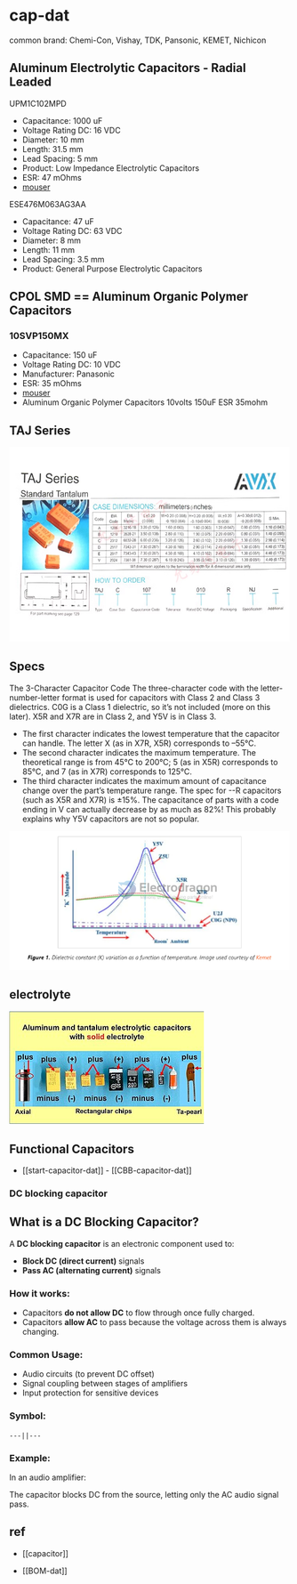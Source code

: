 
# cap-dat 

common brand: 	Chemi-Con, Vishay, TDK, Pansonic, KEMET, Nichicon

## Aluminum Electrolytic Capacitors - Radial Leaded

UPM1C102MPD

- Capacitance:	1000 uF	
- Voltage Rating DC:	16 VDC	
- Diameter:	10 mm	
- Length:	31.5 mm	
- Lead Spacing:	5 mm
- Product:	Low Impedance Electrolytic Capacitors
- ESR:	47 mOhms
- [mouser](https://www.mouser.com/ProductDetail/Nichicon/UPM1C102MPD?qs=sGAEpiMZZMvwFf0viD3Y3asoeH%252BozipbRshjmM7HrXA%3D)

ESE476M063AG3AA

- Capacitance:	47 uF	
- Voltage Rating DC:	63 VDC	
- Diameter:	8 mm	
- Length:	11 mm	
- Lead Spacing:	3.5 mm	
- Product:	General Purpose Electrolytic Capacitors

## CPOL SMD == Aluminum Organic Polymer Capacitors

### 10SVP150MX

- Capacitance:	150 uF
- Voltage Rating DC:	10 VDC
- Manufacturer:	Panasonic
- ESR:	35 mOhms
- [mouser](https://www.mouser.com/ProductDetail/Panasonic/10SVP150MX?qs=OE1iw1LrrPHivwvo07HIWQ%3D%3D&srsltid=AfmBOoo4rCaynTxtMDlHuMfp_wQLsJcUsBf7wrQTaFRQ64rotDMANhCK)
- Aluminum Organic Polymer Capacitors 10volts 150uF ESR 35mohm



## TAJ Series 

![](2023-10-17-16-19-42.png)





## Specs 

The 3-Character Capacitor Code
The three-character code with the letter-number-letter format is used for capacitors with Class 2 and Class 3 dielectrics. C0G is a Class 1 dielectric, so it’s not included (more on this later). X5R and X7R are in Class 2, and Y5V is in Class 3.

- The first character indicates the lowest temperature that the capacitor can handle. The letter X (as in X7R, X5R) corresponds to –55°C.
- The second character indicates the maximum temperature. The theoretical range is from 45°C to 200°C; 5 (as in X5R) corresponds to 85°C, and 7 (as in X7R) corresponds to 125°C.
- The third character indicates the maximum amount of capacitance change over the part’s temperature range. The spec for --R capacitors (such as X5R and X7R) is ±15%. The capacitance of parts with a code ending in V can actually decrease by as much as 82%! This probably explains why Y5V capacitors are not so popular.


![](2023-12-29-18-18-14.png)



## electrolyte 

![](2025-03-14-20-31-28.png)

## Functional Capacitors

- [[start-capacitor-dat]] - [[CBB-capacitor-dat]]


### DC blocking capacitor


## What is a DC Blocking Capacitor?

A **DC blocking capacitor** is an electronic component used to:

- **Block DC (direct current)** signals
- **Pass AC (alternating current)** signals

### How it works:
- Capacitors **do not allow DC** to flow through once fully charged.
- Capacitors **allow AC** to pass because the voltage across them is always changing.

### Common Usage:
- Audio circuits (to prevent DC offset)
- Signal coupling between stages of amplifiers
- Input protection for sensitive devices

### Symbol:

    ---||---

### Example:

In an audio amplifier:

The capacitor blocks DC from the source, letting only the AC audio signal pass.



## ref 



- [[capacitor]]


- [[BOM-dat]]